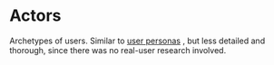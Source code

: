 # Actors

Archetypes of users. Similar to [user personas](https://openpracticelibrary.com/practice/user-persona/)
, but less detailed and thorough, since there was no real-user research involved.
